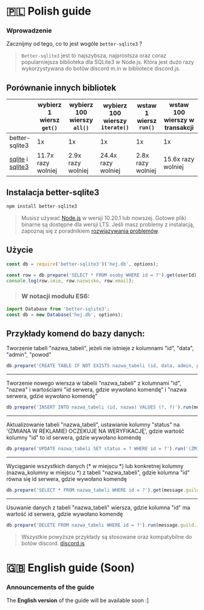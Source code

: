 # 🇵🇱 Polish guide

### **Wprowadzenie**
Zacznijmy od tego, co to jest wogóle ```better-sqlite3``` ?
> ```Better-sqlite3``` jest to najszybsza, najprostsza oraz coraz popularniejsza biblioteka dla SQLite3 w Node.js. Która jest dużo razy wykorzystywana do botów discord m.in w bibliotece discord.js.<br>

## Porównanie innych bibliotek
|   |wybierz 1 wiersz &nbsp;`get()`&nbsp;|wybierz 100 wierszy &nbsp;&nbsp;`all()`&nbsp;&nbsp;|wybierz 100 wierszy `iterate()` |wstaw 1 wiersz `run()`|wstaw 100 wierszy w transakcji|
|---|---|---|---|---|---|
|better-sqlite3|1x|1x|1x|1x|1x|
|[sqlite](https://www.npmjs.com/package/sqlite) i [sqlite3](https://www.npmjs.com/package/sqlite3)|11.7x razy wolniej|2.9x razy wolniej|24.4x razy wolniej|2.8x razy wolniej|15.6x razy wolniej|


## Instalacja better-sqlite3
```js
npm install better-sqlite3
```
> Musisz używać [Node.js](https://nodejs.org/en/) w wersji 10.20.1 lub nowszej. Gotowe pliki binarne są dostępne dla wersji LTS. Jeśli masz problemy z instalacją, zapoznaj się z poradnikiem [rozwiązywania problemów](https://github.com/JoshuaWise/better-sqlite3/blob/master/docs/troubleshooting.md).

## Użycie
```js
const db = require('better-sqlite3')('hej.db', options);

const row = db.prepare('SELECT * FROM osoby WHERE id = ?').get(userId);
console.log(row.imie, row.nazwisko, row.email);
```
> ### W notacji modułu ES6:
```js
import Database from 'better-sqlite3';
const db = new Database('hej.db', options);
```

## Przykłady komend do bazy danych:

 Tworzenie tabeli "nazwa_tabeli", jeżeli nie istnieje z kolumnami "id", "data", "admin", "powod"
```js
db.prepare('CREATE TABLE IF NOT EXISTS nazwa_tabeli (id, data, admin, powod)').run()
```

---

 Tworzenie nowego wiersza w tabelii "nazwa_tabeli" z kolumnami "id", "nazwa" i wartościami "id serwera, gdzie wywołano komendę" i "nazwa serwera, gdzie wywołano komendę"
```js
db.prepare('INSERT INTO nazwa_tabeli (id, nazwa) VALUES (?, ?)').run(message.guild.id, message.guild.name)
```

---

 Aktualizowanie tabeli "nazwa_tabeli", ustawianie kolumny "status" na '(ZMIANA W REKLAMIE) OCZEKUJE NA WERYFIKACJĘ', gdzie wartość kolumny "id" to id serwera, gdzie wywołano komendę
```js
db.prepare('UPDATE nazwa_tabeli SET status = ? WHERE id = ?').run('(ZMIANA W REKLAMIE) OCZEKUJE NA WERYFIKACJĘ', message.guild.id)
```

---

 Wyciąganie wszystkich danych (* w miejscu *) lub konkretnej kolumny (nazwa_kolumny w miejscu *) z tabeli "nazwa_tabeli", gdzie kolumna "id" równa się id serwera, gdzie wywołano komendę
```js
db.prepare('SELECT * FROM nazwa_tabeli WHERE id = ?').get(message.guild.id)
```

---

 Usuwanie danych z tabeli "nazwa_tabeli" wiersza, gdzie kolumna "id" ma wartość id serwera, gdzie wywołano komendę
```js
db.prepare('DELETE FROM nazwa_tabeli WHERE id = ?').run(message.guild.id) 
```

> Wszystkie powyższe przykłady są stosowane oraz kompatybilne do botów discord. [discord.js](https://discord.js.org/#/)

# 🇬🇧 English guide (Soon)

### Announcements of the guide

The **English version** of the guide will be available soon :]
